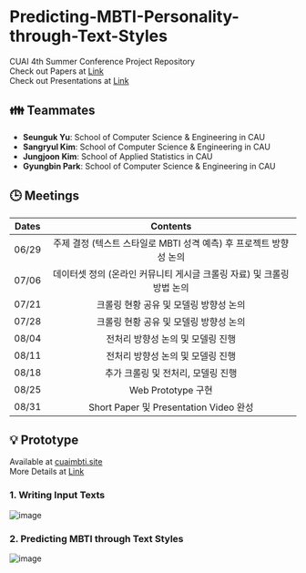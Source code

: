# Predicting-MBTI-Personality-through-Text-Styles
CUAI 4th Summer Conference Project Repository   
Check out Papers at [Link](https://github.com/woog2ee/Predicting-MBTI-Personality-through-Text-Styles/blob/main/CUAI%20%ED%95%98%EA%B3%84%20%EC%BB%A8%ED%8D%BC%EB%9F%B0%EC%8A%A4%20Presentation%20NLP%ED%8C%80.pdf)   
Check out Presentations at [Link](https://github.com/woog2ee/Predicting-MBTI-Personality-through-Text-Styles/blob/main/CUAI%20%ED%95%98%EA%B3%84%20%EC%BB%A8%ED%8D%BC%EB%9F%B0%EC%8A%A4%20Presentation%20NLP%ED%8C%80.pdf)

## 👪 Teammates
- **Seunguk Yu**: School of Computer Science & Engineering in CAU   
- **Sangryul Kim**: School of Computer Science & Engineering in CAU   
- **Jungjoon Kim**: School of Applied Statistics in CAU   
- **Gyungbin Park**: School of Computer Science & Engineering in CAU

## 🕒 Meetings
| **Dates** | **Contents** |
|:--------:|:--------:|
| 06/29 | 주제 결정 (텍스트 스타일로 MBTI 성격 예측) 후 프로젝트 방향성 논의 |
| 07/06 | 데이터셋 정의 (온라인 커뮤니티 게시글 크롤링 자료) 및 크롤링 방법 논의 |
| 07/21 | 크롤링 현황 공유 및 모델링 방향성 논의 |
| 07/28 | 크롤링 현황 공유 및 모델링 방향성 논의 |
| 08/04 | 전처리 방향성 논의 및 모델링 진행 |
| 08/11 | 전처리 방향성 논의 및 모델링 진행 |
| 08/18 | 추가 크롤링 및 전처리, 모델링 진행 |
| 08/25 | Web Prototype 구현 |
| 08/31 | Short Paper 및 Presentation Video 완성 |

## 💡 Prototype
Available at [cuaimbti.site](cuaimbti.site)   
More Details at [Link](https://github.com/SangRyul/Predicting-MBTI-Personality-through-Text-Styles-Web)   

### 1. Writing Input Texts
![image](https://user-images.githubusercontent.com/80081987/131618313-64ef2344-db51-49ca-bf80-8eeb15fff4d3.png)

### 2. Predicting MBTI through Text Styles
![image](https://user-images.githubusercontent.com/80081987/131618372-c8e4e278-f8b9-4f34-9559-57482185bb71.png)
